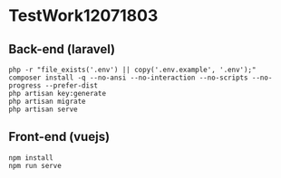 # TestWork12071803

## Back-end (laravel)

```
php -r "file_exists('.env') || copy('.env.example', '.env');"
composer install -q --no-ansi --no-interaction --no-scripts --no-progress --prefer-dist
php artisan key:generate
php artisan migrate
php artisan serve

```

## Front-end (vuejs)

```
npm install
npm run serve
```
